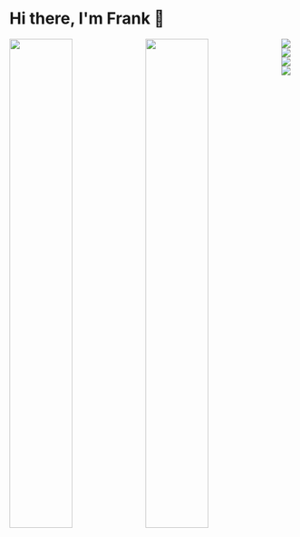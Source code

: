 # Hi there, I'm Frank 👋

<img align="left" width="47%" src="https://github-readme-stats.vercel.app/api?username=Frezeh&show_icons=true&theme=radical" />

<img align="left" width="47%" src="https://github-readme-stats.vercel.app/api/top-langs/?username=Frezeh&layout=compact" />

<img align="left" src="https://img.shields.io/badge/node.js-6DA55F?style=for-the-badge&logo=node.js&logoColor=white" />
<img align="left" src="https://img.shields.io/badge/typescript-%23007ACC.svg?style=for-the-badge&logo=typescript&logoColor=white" />
<img align="left" src="https://img.shields.io/badge/javascript-%23323330.svg?style=for-the-badge&logo=javascript&logoColor=%23F7DF1E" />
<img align="left" src="https://img.shields.io/badge/go-%2300ADD8.svg?style=for-the-badge&logo=go&logoColor=white" />
